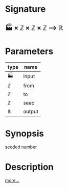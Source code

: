 # Signature
## 🏭 × ℤ × ℤ × ℤ ⟶ ℝ

# Parameters

| type | name |
|------|------|
|🏭|input|
|ℤ|from|
|ℤ|to|
|ℤ|seed|
|ℝ|output|

# Synopsis
seeded number

# Description

[more...](https://en.wikipedia.org/wiki/Random_number_generation)